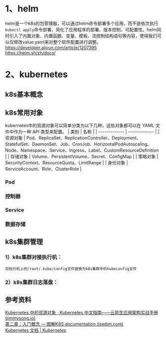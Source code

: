 # 1、helm
helm是一个k8s的包管理器，可以通过helm命令部署多个应用，而不是依次执行`kubectl apply`命令部署，简化了应用程序的部署、版本控制、可配置性。helm同时引入了内置对象、内置函数、变量、模板、流控制结构语句等内容，使得我们可以仅修改value.yaml来对整个软件配置进行调整。\
https://developer.aliyun.com/article/1207395 \
https://helm.sh/zh/docs/

# 2、kubernetes
## k8s基本概念

## k8s常用对象
kubernetes中的资源对象可以简单分类为以下几种，这些对象都可以在 YAML 文件中作为一种 API 类型来配置。
| 类别 | 名称 |
| ------------- | ------------- |
| 资源对象 | Pod、ReplicaSet、ReplicationController、Deployment、StatefulSet、DaemonSet、Job、CronJob、HorizontalPodAutoscaling、Node、Namespace、Service、Ingress、Label、CustomResourceDefinition |
| 存储对象 | Volume、PersistentVolume、Secret、ConfigMap |
| 策略对象 | SecurityContext、ResourceQuota、LimitRange |
| 身份对象 | ServiceAccount、Role、ClusterRole |

### Pod

### 控制器

### Service

### 数据存储

## k8s集群管理
  ### 1）k8s集群对接执行机：
    将执行机上的/root/.kube/config文件替换为k8s集群中的kubeconfig文件
  ### 2）k8s集群日志落盘：

## 参考资料
[Kubernetes 中的资源对象 · Kubernetes 中文指南——云原生应用架构实战手册 (jimmysong.io)](https://jimmysong.io/kubernetes-handbook/concepts/objects.html) \
[第二章：入门概念 — 图解K8S documentation (iswbm.com)](https://k8s.iswbm.com/chapters/p02.html#) \
[Kubernetes 文档 | Kubernetes](https://kubernetes.io/zh-cn/docs/home/)
